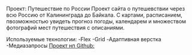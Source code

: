 Проект: Путешествие по России
Проект сайта о путешевствии через всю Россию от Калининграда до Байкала. С картами, расписанием, пвозможностью увидеть прогноз погоды, календарем и множеством фотографий мест путешествия с описаниями.


Используемые технологии:
-Flex
-Grid
-Адаптивная верстка
-Медиазапросы
[Прoект нп Github:](https://github.com/dorofeeva-olga74/russian-travel)